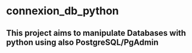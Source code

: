 # connexion_db_python
## This project aims to manipulate Databases with python using also PostgreSQL/PgAdmin
